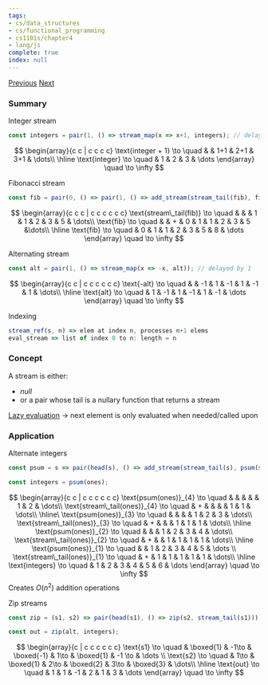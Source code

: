```yaml
---
tags:
- cs/data_structures
- cs/functional_programming
- cs1101s/chapter4
- lang/js
complete: true
index: null
---
```

[Previous](/labyrinth/notes/cs/cs1101s/environment_model)   [Next](/labyrinth/notes/cs/cs1101s/memoization)

### Summary
Integer stream
```js
const integers = pair(1, () => stream_map(x => x+1, integers); // delayed by 1
```
$$
\begin{array}{c c | c c c c}
\text{integer + 1} \to \quad & & 1+1 & 2+1 & 3+1 & \dots\\
\hline
\text{integer} \to \quad & 1 & 2 & 3 & \dots
\end{array} \quad \to \infty
$$

Fibonacci stream
```js
const fib = pair(0, () => pair(1, () => add_stream(stream_tail(fib), fib))); // delayed by 2
```
$$
\begin{array}{c c c | c c c c c c} 
\text{stream\_tail(fib)} \to \quad & & & 1 & 1 & 2 & 3 & 5 & \dots\\
\text{fib} \to \quad & & + & 0 & 1 & 1 & 2 & 3 & 5 &\dots\\
\hline
\text{fib} \to \quad & 0 & 1 & 1 & 2 & 3 & 5 & 8 & \dots
\end{array} \quad \to \infty
$$

Alternating stream
```js
const alt = pair(1, () => stream_map(x => -x, alt)); // delayed by 1
```
$$
\begin{array}{c c | c c c c c c} 
\text{-alt} \to \quad & & -1 & 1 & -1 & 1 & -1 & 1 & \dots\\
\hline
\text{alt} \to \quad & 1 & -1 & 1 & -1 & 1 & -1 & \dots
\end{array} \quad \to \infty
$$

Indexing
```js
stream_ref(s, n) => elem at index n, processes n+1 elems
eval_stream => list of index 0 to n: length = n
```

### Concept
A stream is either:
- *null*
- or a pair whose tail is a nullary function that returns a stream

[Lazy evaluation](/labyrinth/notes/cs/cs1101s/lazy_evaluation) -> next element is only evaluated when needed/called upon

### Application
Alternate integers
```js
const psum = s => pair(head(s), () => add_stream(stream_tail(s), psum(s))); // delayed by 1 recursively

const integers = psum(ones);
```
$$
\begin{array}{c c | c c c c c c} 
\text{psum(ones)}_{4} \to \quad & & & & & 1 & 2 & \dots\\
\text{stream\_tail(ones)}_{4} \to \quad & + & &  &  & 1 & 1 & \dots\\
\hline\
\text{psum(ones)}_{3} \to \quad & & & & 1 & 2 & 3 & \dots\\
\text{stream\_tail(ones)}_{3} \to \quad & + & &  & 1 & 1 & 1 & \dots\\
\hline
\text{psum(ones)}_{2} \to \quad & & & 1  & 2 & 3 & 4 & \dots\\
\text{stream\_tail(ones)}_{2} \to \quad & + & & 1 & 1 & 1 & 1 & \dots\\
\hline
\text{psum(ones)}_{1} \to \quad & & 1 & 2 & 3 & 4 & 5 & \dots \\
\text{stream\_tail(ones)}_{1} \to \quad & + & 1 & 1 & 1 & 1 & 1 &  \dots\\
\hline
\text{integers} \to \quad & 1 & 2 & 3 & 4 & 5 & 6 & \dots
\end{array} \quad \to \infty
$$
Creates $O(n^2)$ addition operations

Zip streams
```js
const zip = (s1, s2) => pair(head(s1), () => zip(s2, stream_tail(s1))); // alternate between the streams

const out = zip(alt, integers);
```
$$
\begin{array}{c | c c c c c c} 
\text{s1} \to \quad & \boxed{1} & -1\to & \boxed{-1} & 1\to & \boxed{1} & -1 \to & \dots \\
\text{s2} \to \quad & 1\to & \boxed{1} & 2\to & \boxed{2} & 3\to & \boxed{3} &  \dots\\
\hline
\text{out} \to \quad & 1 & 1 & -1 & 2 & 1 & 3 & \dots
\end{array} \quad \to \infty
$$